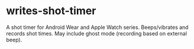 # writes-shot-timer
A shot timer for Android Wear and Apple Watch series. Beeps/vibrates and records shot times. May include ghost mode (recording based on external beep).
